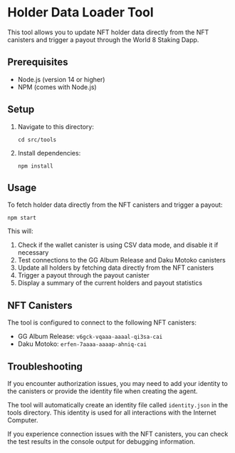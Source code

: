 # Holder Data Loader Tool

This tool allows you to update NFT holder data directly from the NFT canisters and trigger a payout through the World 8 Staking Dapp.

## Prerequisites

- Node.js (version 14 or higher)
- NPM (comes with Node.js)

## Setup

1. Navigate to this directory:
   ```
   cd src/tools
   ```

2. Install dependencies:
   ```
   npm install
   ```

## Usage

To fetch holder data directly from the NFT canisters and trigger a payout:

```
npm start
```

This will:
1. Check if the wallet canister is using CSV data mode, and disable it if necessary
2. Test connections to the GG Album Release and Daku Motoko canisters
3. Update all holders by fetching data directly from the NFT canisters
4. Trigger a payout through the payout canister
5. Display a summary of the current holders and payout statistics

## NFT Canisters

The tool is configured to connect to the following NFT canisters:
- GG Album Release: `v6gck-vqaaa-aaaal-qi3sa-cai`
- Daku Motoko: `erfen-7aaaa-aaaap-ahniq-cai`

## Troubleshooting

If you encounter authorization issues, you may need to add your identity to the canisters or provide the identity file when creating the agent.

The tool will automatically create an identity file called `identity.json` in the tools directory. This identity is used for all interactions with the Internet Computer.

If you experience connection issues with the NFT canisters, you can check the test results in the console output for debugging information. 